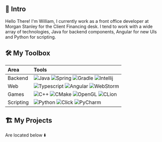
## :wave: Intro 

Hello There! I'm William, I currently work as a front office developer at Morgan Stanley for the Client Financing desk. I tend to work with a wide array of technologies, Java for backend components, Angular for new UIs and Python for scripting.

## 🛠️ My Toolbox

| Area    | Tools |
|:--------|:------|
| Backend | ![Java](https://img.shields.io/badge/Java-1b1f25?style=for-the-badge&logo=java&logoColor=white) ![Spring](https://img.shields.io/badge/Spring-1b1f25?style=for-the-badge&logo=spring&logoColor=white) ![Gradle](https://img.shields.io/badge/gradle-1b1f25?style=for-the-badge&logo=gradle&logoColor=white) ![Intellij](https://img.shields.io/badge/IntelliJ-1b1f25.svg?style=for-the-badge&logo=intellij-idea&logoColor=white)  |
| Web     | ![Typescript](https://img.shields.io/badge/TypeScript-1b1f25?style=for-the-badge&logo=typescript&logoColor=white) ![Angular](https://img.shields.io/badge/Angular-1b1f25?style=for-the-badge&logo=angular&logoColor=white) ![WebStorm](https://img.shields.io/badge/WebStorm-1b1f25?style=for-the-badge&logo=WebStorm&logoColor=white) |
| Games   | ![C++](https://img.shields.io/badge/C%2B%2B-1b1f25?style=for-the-badge&logo=c%2B%2B&logoColor=white) ![CMake](https://img.shields.io/badge/CMake-1b1f25?style=for-the-badge&logo=cmake&logoColor=white) ![OpenGL](https://img.shields.io/badge/OpenGL-1b1f25?style=for-the-badge&logo=opengl&logoColor=white) ![CLion](https://img.shields.io/badge/CLion-1b1f25?style=for-the-badge&logo=clion&logoColor=white) |
| Scripting | ![Python](https://img.shields.io/badge/Python-1b1f25?style=for-the-badge&logo=python&logoColor=white) ![Click](https://img.shields.io/badge/Click-1b1f25?style=for-the-badge&logo=windows%20terminal&logoColor=white) ![PyCharm](https://img.shields.io/badge/PyCharm-1b1f25.svg?&style=for-the-badge&logo=PyCharm&logoColor=white) |

## 🏗️ My Projects

Are located below ⬇️
